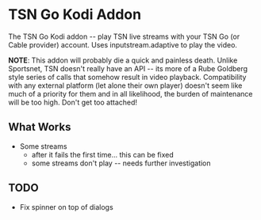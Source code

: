 # TSN Go Kodi Addon

The TSN Go Kodi addon -- play TSN live streams with your TSN Go (or Cable
provider) account. Uses inputstream.adaptive to play the video.

**NOTE**: This addon will probably die a quick and painless death. Unlike
Sportsnet, TSN doesn't really have an API -- its more of a Rube Goldberg style
series of calls that somehow result in video playback. Compatibility with any
external platform (let alone their own player) doesn't seem like much of a
priority for them and in all likelihood, the burden of maintenance will be too
high. Don't get too attached!

## What Works

* Some streams
  * after it fails the first time... this can be fixed
  * some streams don't play -- needs further investigation

## TODO
* Fix spinner on top of dialogs
